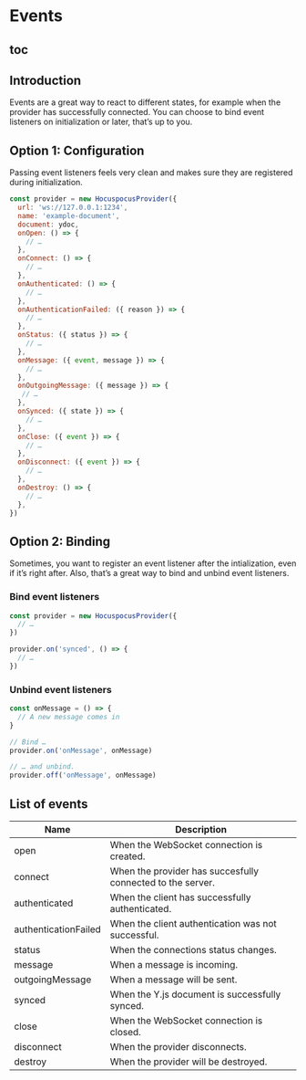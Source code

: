 # Events

## toc

## Introduction
Events are a great way to react to different states, for example when the provider has successfully connected. You can choose to bind event listeners on initialization or later, that’s up to you.

## Option 1: Configuration
Passing event listeners feels very clean and makes sure they are registered during initialization.

```js
const provider = new HocuspocusProvider({
  url: 'ws://127.0.0.1:1234',
  name: 'example-document',
  document: ydoc,
  onOpen: () => {
    // …
  },
  onConnect: () => {
    // …
  },
  onAuthenticated: () => {
    // …
  },
  onAuthenticationFailed: ({ reason }) => {
    // …
  },
  onStatus: ({ status }) => {
    // …
  },
  onMessage: ({ event, message }) => {
    // …
  },
  onOutgoingMessage: ({ message }) => {
   // …
  },
  onSynced: ({ state }) => {
    // …
  },
  onClose: ({ event }) => {
    // …
  },
  onDisconnect: ({ event }) => {
    // …
  },
  onDestroy: () => {
    // …
  },
})
```

## Option 2: Binding
Sometimes, you want to register an event listener after the intialization, even if it’s right after. Also, that’s a great way to bind and unbind event listeners.

### Bind event listeners

```js
const provider = new HocuspocusProvider({
  // …
})

provider.on('synced', () => {
  // …
})
```

### Unbind event listeners

```js
const onMessage = () => {
  // A new message comes in
}

// Bind …
provider.on('onMessage', onMessage)

// … and unbind.
provider.off('onMessage', onMessage)
```

## List of events

| Name                 | Description                                                |
|----------------------|------------------------------------------------------------|
| open                 | When the WebSocket connection is created.                  |
| connect              | When the provider has succesfully connected to the server. |
| authenticated        | When the client has successfully authenticated.            |
| authenticationFailed | When the client authentication was not successful.         |
| status               | When the connections status changes.                       |
| message              | When a message is incoming.                                |
| outgoingMessage      | When a message will be sent.                               |
| synced               | When the Y.js document is successfully synced.             |
| close                | When the WebSocket connection is closed.                   |
| disconnect           | When the provider disconnects.                             |
| destroy              | When the provider will be destroyed.                       |

